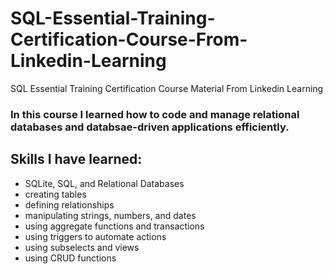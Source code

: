 # SQL-Essential-Training-Certification-Course-From-Linkedin-Learning
SQL Essential Training Certification Course Material From Linkedin Learning


### In this course I learned how to code and manage relational databases and databsae-driven applications efficiently.

## Skills I have learned:
- SQLite, SQL, and Relational Databases
- creating tables
- defining relationships
- manipulating strings, numbers, and dates
- using aggregate functions and transactions
- using triggers to automate actions
- using subselects and views
- using CRUD functions
